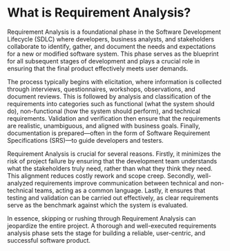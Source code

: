 # What is Requirement Analysis?

Requirement Analysis is a foundational phase in the Software Development Lifecycle (SDLC) where developers, business analysts, and stakeholders collaborate to identify, gather, and document the needs and expectations for a new or modified software system. This phase serves as the blueprint for all subsequent stages of development and plays a crucial role in ensuring that the final product effectively meets user demands.

The process typically begins with elicitation, where information is collected through interviews, questionnaires, workshops, observations, and document reviews. This is followed by analysis and classification of the requirements into categories such as functional (what the system should do), non-functional (how the system should perform), and technical requirements. Validation and verification then ensure that the requirements are realistic, unambiguous, and aligned with business goals. Finally, documentation is prepared—often in the form of Software Requirement Specifications (SRS)—to guide developers and testers.

Requirement Analysis is crucial for several reasons. Firstly, it minimizes the risk of project failure by ensuring that the development team understands what the stakeholders truly need, rather than what they think they need. This alignment reduces costly rework and scope creep. Secondly, well-analyzed requirements improve communication between technical and non-technical teams, acting as a common language. Lastly, it ensures that testing and validation can be carried out effectively, as clear requirements serve as the benchmark against which the system is evaluated.

In essence, skipping or rushing through Requirement Analysis can jeopardize the entire project. A thorough and well-executed requirements analysis phase sets the stage for building a reliable, user-centric, and successful software product.
